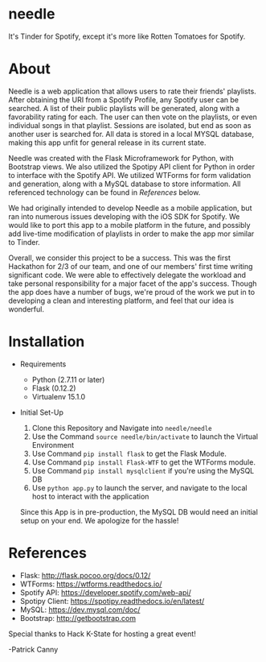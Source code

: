 # needle
It's Tinder for Spotify, except it's more like Rotten Tomatoes for Spotify.

# About
Needle is a web application that allows users to rate their friends' playlists. After obtaining the URI from a Spotify Profile,
any Spotify user can be searched. A list of their public playlists will be generated, along with a favorability
rating for each. The user can then vote on the playlists, or even individual songs in that playlist. Sessions are isolated,
but end as soon as another user is searched for. All data is stored in a local MYSQL database, making this app unfit for
general release in its current state.

Needle was created with the Flask Microframework for Python, with Bootstrap views. We also utilized the Spotipy API client
for Python in order to interface with the Spotify API. We utilized WTForms for form validation and generation, along with a
MySQL database to store information. All referenced technology can be found in *References* below.

We had originally intended to develop Needle as a mobile application, but ran into numerous issues developing with the iOS SDK
for Spotify. We would like to port this app to a mobile platform in the future, and possibly add live-time modification of playlists in order
to make the app mor similar to Tinder.

Overall, we consider this project to be a success. This was the first Hackathon for 2/3 of our team, and one of our members' first time writing
significant code. We were able to effectively delegate the workload and take personal responsibility for a major facet of the app's success. Though
the app does have a number of bugs, we're proud of the work we put in to developing a clean and interesting platform, and feel that our idea
is wonderful.

# Installation
- Requirements
  - Python (2.7.11 or later)
  - Flask (0.12.2)
  - Virtualenv 15.1.0

- Initial Set-Up
  1. Clone this Repository and Navigate into `needle/needle`
  2. Use the Command `source needle/bin/activate` to launch the Virtual Environment
  3. Use Command `pip install flask` to get the Flask Module.
  4. Use Command `pip install Flask-WTF` to get the WTForms module.
  5. Use Command `pip install mysqlclient` if you're using the MySQL DB
  6. Use `python app.py` to launch the server, and navigate to the local host to interact with the application

  Since this App is in pre-production, the MySQL DB would need an initial setup on your end. We apologize for the hassle!

# References

- Flask: http://flask.pocoo.org/docs/0.12/
- WTForms: https://wtforms.readthedocs.io/
- Spotify API: https://developer.spotify.com/web-api/
- Spotipy Client: https://spotipy.readthedocs.io/en/latest/
- MySQL: https://dev.mysql.com/doc/
- Bootstrap: http://getbootstrap.com

Special thanks to Hack K-State for hosting a great event!

-Patrick Canny
